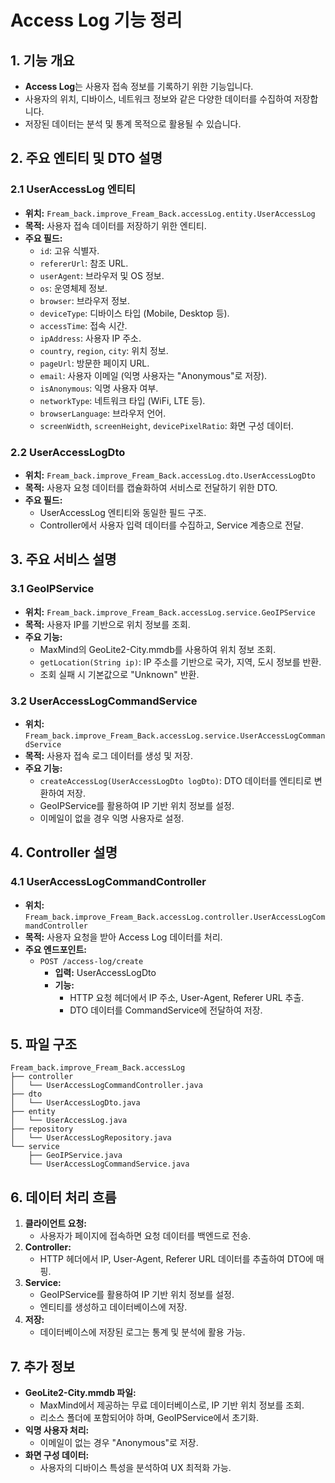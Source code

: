 # Access Log 기능 정리

## 1. 기능 개요

- **Access Log**는 사용자 접속 정보를 기록하기 위한 기능입니다.
- 사용자의 위치, 디바이스, 네트워크 정보와 같은 다양한 데이터를 수집하여 저장합니다.
- 저장된 데이터는 분석 및 통계 목적으로 활용될 수 있습니다.

## 2. 주요 엔티티 및 DTO 설명

### 2.1 UserAccessLog 엔티티

- **위치:** `Fream_back.improve_Fream_Back.accessLog.entity.UserAccessLog`
- **목적:** 사용자 접속 데이터를 저장하기 위한 엔티티.
- **주요 필드:**
    - `id`: 고유 식별자.
    - `refererUrl`: 참조 URL.
    - `userAgent`: 브라우저 및 OS 정보.
    - `os`: 운영체제 정보.
    - `browser`: 브라우저 정보.
    - `deviceType`: 디바이스 타입 (Mobile, Desktop 등).
    - `accessTime`: 접속 시간.
    - `ipAddress`: 사용자 IP 주소.
    - `country`, `region`, `city`: 위치 정보.
    - `pageUrl`: 방문한 페이지 URL.
    - `email`: 사용자 이메일 (익명 사용자는 "Anonymous"로 저장).
    - `isAnonymous`: 익명 사용자 여부.
    - `networkType`: 네트워크 타입 (WiFi, LTE 등).
    - `browserLanguage`: 브라우저 언어.
    - `screenWidth`, `screenHeight`, `devicePixelRatio`: 화면 구성 데이터.

### 2.2 UserAccessLogDto

- **위치:** `Fream_back.improve_Fream_Back.accessLog.dto.UserAccessLogDto`
- **목적:** 사용자 요청 데이터를 캡슐화하여 서비스로 전달하기 위한 DTO.
- **주요 필드:**
    - UserAccessLog 엔티티와 동일한 필드 구조.
    - Controller에서 사용자 입력 데이터를 수집하고, Service 계층으로 전달.

## 3. 주요 서비스 설명

### 3.1 GeoIPService

- **위치:** `Fream_back.improve_Fream_Back.accessLog.service.GeoIPService`
- **목적:** 사용자 IP를 기반으로 위치 정보를 조회.
- **주요 기능:**
    - MaxMind의 GeoLite2-City.mmdb를 사용하여 위치 정보 조회.
    - `getLocation(String ip)`: IP 주소를 기반으로 국가, 지역, 도시 정보를 반환.
    - 조회 실패 시 기본값으로 "Unknown" 반환.

### 3.2 UserAccessLogCommandService

- **위치:** `Fream_back.improve_Fream_Back.accessLog.service.UserAccessLogCommandService`
- **목적:** 사용자 접속 로그 데이터를 생성 및 저장.
- **주요 기능:**
    - `createAccessLog(UserAccessLogDto logDto)`: DTO 데이터를 엔티티로 변환하여 저장.
    - GeoIPService를 활용하여 IP 기반 위치 정보를 설정.
    - 이메일이 없을 경우 익명 사용자로 설정.

## 4. Controller 설명

### 4.1 UserAccessLogCommandController

- **위치:** `Fream_back.improve_Fream_Back.accessLog.controller.UserAccessLogCommandController`
- **목적:** 사용자 요청을 받아 Access Log 데이터를 처리.
- **주요 엔드포인트:**
    - `POST /access-log/create`
        - **입력:** UserAccessLogDto
        - **기능:**
            - HTTP 요청 헤더에서 IP 주소, User-Agent, Referer URL 추출.
            - DTO 데이터를 CommandService에 전달하여 저장.

## 5. 파일 구조

```
Fream_back.improve_Fream_Back.accessLog
├── controller
│   └── UserAccessLogCommandController.java
├── dto
│   └── UserAccessLogDto.java
├── entity
│   └── UserAccessLog.java
├── repository
│   └── UserAccessLogRepository.java
└── service
    ├── GeoIPService.java
    └── UserAccessLogCommandService.java
```

## 6. 데이터 처리 흐름

1. **클라이언트 요청:**
    - 사용자가 페이지에 접속하면 요청 데이터를 백엔드로 전송.
2. **Controller:**
    - HTTP 헤더에서 IP, User-Agent, Referer URL 데이터를 추출하여 DTO에 매핑.
3. **Service:**
    - GeoIPService를 활용하여 IP 기반 위치 정보를 설정.
    - 엔티티를 생성하고 데이터베이스에 저장.
4. **저장:**
    - 데이터베이스에 저장된 로그는 통계 및 분석에 활용 가능.

## 7. 추가 정보

- **GeoLite2-City.mmdb 파일:**
    - MaxMind에서 제공하는 무료 데이터베이스로, IP 기반 위치 정보를 조회.
    - 리소스 폴더에 포함되어야 하며, GeoIPService에서 초기화.
- **익명 사용자 처리:**
    - 이메일이 없는 경우 "Anonymous"로 저장.
- **화면 구성 데이터:**
    - 사용자의 디바이스 특성을 분석하여 UX 최적화 가능.

